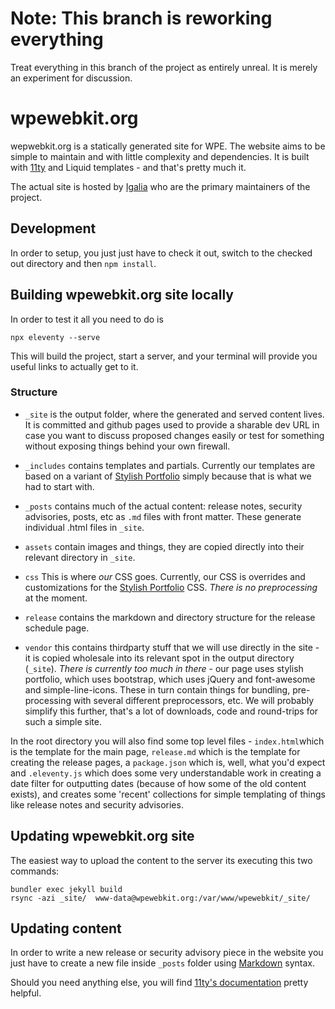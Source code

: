 # Note: This branch is reworking everything
Treat everything in this branch of the project as entirely unreal.  It is merely an experiment for discussion.

# wpewebkit.org 
wepwebkit.org is a statically generated site for WPE.  The website aims to be simple to maintain and with little complexity and dependencies.  It is built with [11ty](https://www.11ty.dev/) and Liquid templates - and that's pretty much it.

The actual site is hosted by [Igalia](https://igalia.com) who are the primary maintainers of the project.

## Development
In order to setup, you just just have to check it out, switch to the checked out directory and then `npm install`.


## Building wpewebkit.org site locally 

In order to test it all you need to do is 

    npx eleventy --serve


This will build the project, start a server, and your terminal will provide you useful links to actually get to it.

### Structure
* `_site` is the output folder, where the generated and served content lives.  It is committed and github pages used to provide a sharable dev URL in case you want to discuss proposed changes easily or test for something without exposing things behind your own firewall.

* `_includes` contains templates and partials. Currently our templates are based on a variant of [Stylish Portfolio](https://startbootstrap.com/template-overviews/stylish-portfolio/) simply because that is what we had to start with.


* `_posts` contains much of the actual content: release notes, security advisories, posts, etc as `.md` files with front matter.  These generate individual .html files in `_site`.

* `assets` contain images and things, they are copied directly into their relevant directory in `_site`.

* `css`  This is where _our_ CSS goes.  Currently, our CSS is overrides and customizations for the [Stylish Portfolio](https://startbootstrap.com/template-overviews/stylish-portfolio/) CSS.  _There is no preprocessing_ at the moment.

* `release` contains the markdown and directory structure for the release schedule page.

* `vendor` this contains thirdparty stuff that we will use directly in the site - it is copied wholesale into its relevant spot in the output directory (`_site`).  _There is currently too much in there_ - our page uses stylish portfolio, which uses bootstrap, which uses jQuery and font-awesome and simple-line-icons. These in turn contain things for bundling, pre-processing with several different preprocessors, etc.  We will probably simplify this further, that's a lot of downloads, code and round-trips for such a simple site.

In the root directory you will also find some top level files - `index.html`which is the template for the main page, `release.md` which is the template for creating the release pages, a `package.json` which is, well, what you'd expect and `.eleventy.js` which does some very understandable work in creating a date filter for outputting dates (because of how some of the old content exists), and creates some 'recent' collections for simple templating of things like release notes and security advisories.

## Updating wpewebkit.org site

The easiest way to upload the content to the server its executing this two commands:

    bundler exec jekyll build
    rsync -azi _site/  www-data@wpewebkit.org:/var/www/wpewebkit/_site/


## Updating content

In order to write a new release or security advisory piece in the website
you just have to create a new file inside `_posts` folder using
[Markdown](http://daringfireball.net/projects/markdown/) syntax.


Should you need anything else, you will find [11ty's documentation](https://www.11ty.dev/docs/) pretty helpful.
